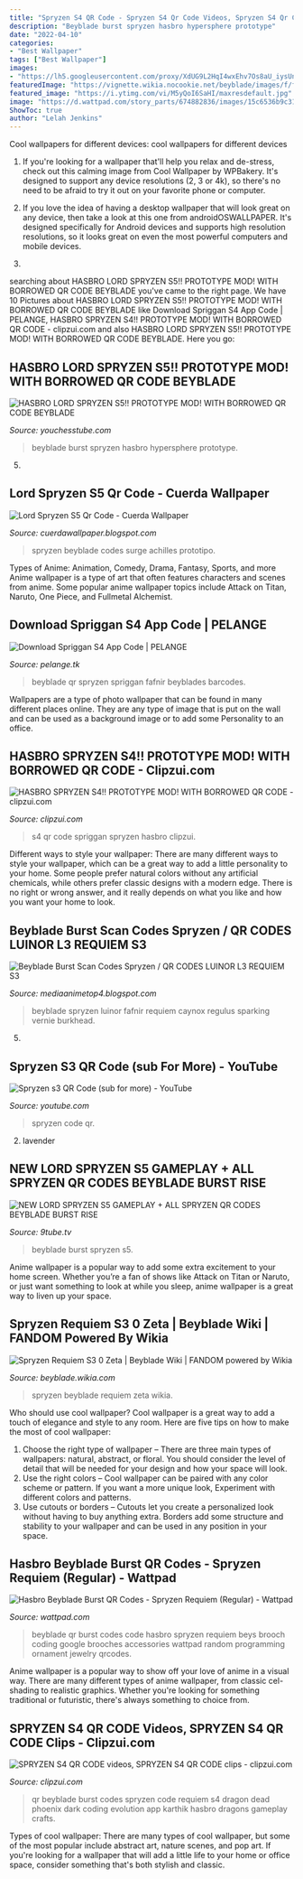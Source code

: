 ```yaml
---
title: "Spryzen S4 QR Code - Spryzen S4 Qr Code Videos, Spryzen S4 Qr Code Clips"
description: "Beyblade burst spryzen hasbro hypersphere prototype"
date: "2022-04-10"
categories:
- "Best Wallpaper"
tags: ["Best Wallpaper"]
images:
- "https://lh5.googleusercontent.com/proxy/XdUG9L2HqI4wxEhv7Os8aU_iysUnxDMcxsRj4Bm-cpOT5wn83bCSox9gz7onOnZq0mIsaqDh9O_SCXTJoOJnVxrYLrdmGAHY0zdKhgahuQf4vr3EYS3VoX786RqBHnw=w1200-h630-p-k-no-nu"
featuredImage: "https://vignette.wikia.nocookie.net/beyblade/images/f/fe/SR_0_zt.jpg/revision/latest?cb=20180702121904"
featured_image: "https://i.ytimg.com/vi/M5yQoI6SaHI/maxresdefault.jpg"
image: "https://d.wattpad.com/story_parts/674882836/images/15c6536b9c31ff4f876855892024.jpg"
ShowToc: true
author: "Lelah Jenkins"
---
```



Cool wallpapers for different devices:
cool wallpapers for different devices 

1. If you're looking for a wallpaper that'll help you relax and de-stress, check out this calming image from Cool Wallpaper by WPBakery. It's designed to support any device resolutions (2, 3 or 4k), so there's no need to be afraid to try it out on your favorite phone or computer.

2. If you love the idea of having a desktop wallpaper that will look great on any device, then take a look at this one from androidOSWALLPAPER. It's designed specifically for Android devices and supports high resolution resolutions, so it looks great on even the most powerful computers and mobile devices.

3.

	

		
searching about HASBRO LORD SPRYZEN S5!! PROTOTYPE MOD! WITH BORROWED QR CODE BEYBLADE you've came to the right page. We have 10 Pictures about HASBRO LORD SPRYZEN S5!! PROTOTYPE MOD! WITH BORROWED QR CODE BEYBLADE like Download Spriggan S4 App Code | PELANGE, HASBRO SPRYZEN S4!! PROTOTYPE MOD! WITH BORROWED QR CODE - clipzui.com and also HASBRO LORD SPRYZEN S5!! PROTOTYPE MOD! WITH BORROWED QR CODE BEYBLADE. Here you go:
		
    
## HASBRO LORD SPRYZEN S5!! PROTOTYPE MOD! WITH BORROWED QR CODE BEYBLADE

<img loading=lazy src="https://i.ytimg.com/vi/wf4AGUmTJyk/maxresdefault.jpg" onerror="this.onerror=null;this.src='https://tse3.mm.bing.net/th?id=OIP.BlhAxzFprk43zZKZomOXEAHaEK&amp;pid=15.1';" alt="HASBRO LORD SPRYZEN S5!! PROTOTYPE MOD! WITH BORROWED QR CODE BEYBLADE">

_Source: youchesstube.com_

>beyblade burst spryzen hasbro hypersphere prototype. 

	

5.

    
## Lord Spryzen S5 Qr Code - Cuerda Wallpaper

<img loading=lazy src="https://i.ytimg.com/vi/M5yQoI6SaHI/maxresdefault.jpg" onerror="this.onerror=null;this.src='https://tse1.mm.bing.net/th?id=OIP.6KimUbqgmWJW11NgkQoRcQHaEK&amp;pid=15.1';" alt="Lord Spryzen S5 Qr Code - Cuerda Wallpaper">

_Source: cuerdawallpaper.blogspot.com_

>spryzen beyblade codes surge achilles prototipo. 

	

Types of Anime: Animation, Comedy, Drama, Fantasy, Sports, and more
Anime wallpaper is a type of art that often features characters and scenes from anime. Some popular anime wallpaper topics include Attack on Titan, Naruto, One Piece, and Fullmetal Alchemist.

    
## Download Spriggan S4 App Code | PELANGE

<img loading=lazy src="https://i.ytimg.com/vi/2zMtCQqq_50/maxresdefault.jpg" onerror="this.onerror=null;this.src='https://tse4.mm.bing.net/th?id=OIP.HCL0bEqMRncPkJ-qfY_CJwHaEK&amp;pid=15.1';" alt="Download Spriggan S4 App Code | PELANGE">

_Source: pelange.tk_

>beyblade qr spryzen spriggan fafnir beyblades barcodes. 

	



Wallpapers are a type of photo wallpaper that can be found in many different places online. They are any type of image that is put on the wall and can be used as a background image or to add some Personality to an office.

    
## HASBRO SPRYZEN S4!! PROTOTYPE MOD! WITH BORROWED QR CODE - Clipzui.com

<img loading=lazy src="https://i.ytimg.com/vi/54TMlXd2JyI/maxresdefault.jpg" onerror="this.onerror=null;this.src='https://tse2.mm.bing.net/th?id=OIP.iTsy4FU5ua_lYcNG667AGgHaEK&amp;pid=15.1';" alt="HASBRO SPRYZEN S4!! PROTOTYPE MOD! WITH BORROWED QR CODE - clipzui.com">

_Source: clipzui.com_

>s4 qr code spriggan spryzen hasbro clipzui. 

	

Different ways to style your wallpaper:
There are many different ways to style your wallpaper, which can be a great way to add a little personality to your home. Some people prefer natural colors without any artificial chemicals, while others prefer classic designs with a modern edge. There is no right or wrong answer, and it really depends on what you like and how you want your home to look.

    
## Beyblade Burst Scan Codes Spryzen / QR CODES LUINOR L3 REQUIEM S3

<img loading=lazy src="https://lh5.googleusercontent.com/proxy/XdUG9L2HqI4wxEhv7Os8aU_iysUnxDMcxsRj4Bm-cpOT5wn83bCSox9gz7onOnZq0mIsaqDh9O_SCXTJoOJnVxrYLrdmGAHY0zdKhgahuQf4vr3EYS3VoX786RqBHnw=w1200-h630-p-k-no-nu" onerror="this.onerror=null;this.src='https://tse2.mm.bing.net/th?id=OIP.HCeAiWngdQLnTaG1ujGA9gHaEj&amp;pid=15.1';" alt="Beyblade Burst Scan Codes Spryzen / QR CODES LUINOR L3 REQUIEM S3">

_Source: mediaanimetop4.blogspot.com_

>beyblade spryzen luinor fafnir requiem caynox regulus sparking vernie burkhead. 

	

5.

    
## Spryzen S3 QR Code (sub For More) - YouTube

<img loading=lazy src="https://i.ytimg.com/vi/juYWqdphAys/maxresdefault.jpg" onerror="this.onerror=null;this.src='https://tse3.mm.bing.net/th?id=OIP._ltWUpXiRPk3GmPsjIxpRAHaEK&amp;pid=15.1';" alt="Spryzen s3 QR Code (sub for more) - YouTube">

_Source: youtube.com_

>spryzen code qr. 

	

2. lavender 

    
## NEW LORD SPRYZEN S5 GAMEPLAY + ALL SPRYZEN QR CODES BEYBLADE BURST RISE

<img loading=lazy src="http://i3.ytimg.com/vi/kUqS9DFEnTM/hqdefault.jpg" onerror="this.onerror=null;this.src='https://tse2.mm.bing.net/th?id=OIP.75Rm9oWQ60SbTlrb1owymAHaFj&amp;pid=15.1';" alt="NEW LORD SPRYZEN S5 GAMEPLAY + ALL SPRYZEN QR CODES BEYBLADE BURST RISE">

_Source: 9tube.tv_

>beyblade burst spryzen s5. 

	

Anime wallpaper is a popular way to add some extra excitement to your home screen. Whether you’re a fan of shows like Attack on Titan or Naruto, or just want something to look at while you sleep, anime wallpaper is a great way to liven up your space.

    
## Spryzen Requiem S3 0 Zeta | Beyblade Wiki | FANDOM Powered By Wikia

<img loading=lazy src="https://vignette.wikia.nocookie.net/beyblade/images/f/fe/SR_0_zt.jpg/revision/latest?cb=20180702121904" onerror="this.onerror=null;this.src='https://tse1.mm.bing.net/th?id=OIP.6F5hWfw54tALzuIYq-Et5AHaHa&amp;pid=15.1';" alt="Spryzen Requiem S3 0 Zeta | Beyblade Wiki | FANDOM powered by Wikia">

_Source: beyblade.wikia.com_

>spryzen beyblade requiem zeta wikia. 

	

Who should use cool wallpaper?
Cool wallpaper is a great way to add a touch of elegance and style to any room. Here are five tips on how to make the most of cool wallpaper: 
1) Choose the right type of wallpaper – There are three main types of wallpapers: natural, abstract, or floral. You should consider the level of detail that will be needed for your design and how your space will look. 
2) Use the right colors – Cool wallpaper can be paired with any color scheme or pattern. If you want a more unique look, Experiment with different colors and patterns. 
3) Use cutouts or borders – Cutouts let you create a personalized look without having to buy anything extra. Borders add some structure and stability to your wallpaper and can be used in any position in your space.

    
## Hasbro Beyblade Burst QR Codes - Spryzen Requiem (Regular) - Wattpad

<img loading=lazy src="https://d.wattpad.com/story_parts/674882836/images/15c6536b9c31ff4f876855892024.jpg" onerror="this.onerror=null;this.src='https://tse4.mm.bing.net/th?id=OIP.5nyHQ_VzH1aSWeebW6E_1AHaJ4&amp;pid=15.1';" alt="Hasbro Beyblade Burst QR Codes - Spryzen Requiem (Regular) - Wattpad">

_Source: wattpad.com_

>beyblade qr burst codes code hasbro spryzen requiem beys brooch coding google brooches accessories wattpad random programming ornament jewelry qrcodes. 

	

Anime wallpaper is a popular way to show off your love of anime in a visual way. There are many different types of anime wallpaper, from classic cel-shading to realistic graphics. Whether you're looking for something traditional or futuristic, there's always something to choice from.

    
## SPRYZEN S4 QR CODE Videos, SPRYZEN S4 QR CODE Clips - Clipzui.com

<img loading=lazy src="https://i.ytimg.com/vi/y-x_lEQFmT0/mqdefault.jpg" onerror="this.onerror=null;this.src='https://tse2.mm.bing.net/th?id=OIP.BCw2LBTAIgMOJU9fXYwjMwAAAA&amp;pid=15.1';" alt="SPRYZEN S4 QR CODE videos, SPRYZEN S4 QR CODE clips - clipzui.com">

_Source: clipzui.com_

>qr beyblade burst codes spryzen code requiem s4 dragon dead phoenix dark coding evolution app karthik hasbro dragons gameplay crafts. 

	

Types of cool wallpaper:
There are many types of cool wallpaper, but some of the most popular include abstract art, nature scenes, and pop art. If you're looking for a wallpaper that will add a little life to your home or office space, consider something that's both stylish and classic.

